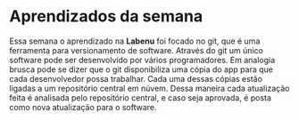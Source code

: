 # Aprendizados da semana
Essa semana o aprendizado na **Labenu** foi focado no git, que é uma ferramenta para versionamento de software. Através do git um único software pode ser desenvolvido por vários programadores. Em analogia brusca pode se dizer que o git disponibiliza uma cópia do app para que cada desenvolvedor possa trabalhar. Cada uma dessas cópias estão ligadas a um repositório central em núvem. Dessa maneira cada atualização feita é analisada pelo repositório central, e caso seja aprovada, é posta como nova atualização para o software.